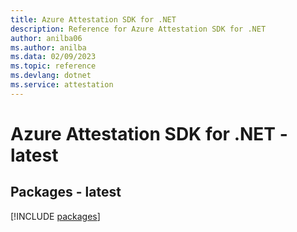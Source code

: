 ```yaml
---
title: Azure Attestation SDK for .NET
description: Reference for Azure Attestation SDK for .NET
author: anilba06
ms.author: anilba
ms.data: 02/09/2023
ms.topic: reference
ms.devlang: dotnet
ms.service: attestation
---
```

# Azure Attestation SDK for .NET - latest
## Packages - latest
[!INCLUDE [packages](attestation-index.md)]